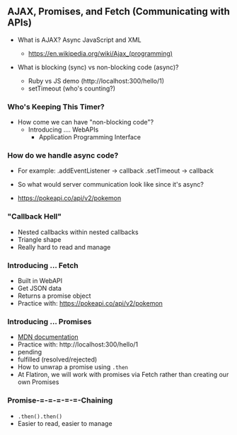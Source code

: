 ## AJAX, Promises, and Fetch (Communicating with APIs)
- What is AJAX? Async JavaScript and XML
  - https://en.wikipedia.org/wiki/Ajax_(programming)

- What is blocking (sync) vs non-blocking code (async)?
  - Ruby vs JS demo (http://localhost:300/hello/1)
  - setTimeout (who's counting?)

### Who's Keeping This Timer?
- How come we can have "non-blocking code"?
  - Introducing .... WebAPIs
    - Application Programming Interface

### How do we handle async code?
- For example:
.addEventListener -> callback
.setTimeout -> callback

- So what would server communication look like since it's async?
- https://pokeapi.co/api/v2/pokemon

### "Callback Hell"
- Nested callbacks within nested callbacks
- Triangle shape
- Really hard to read and manage

### Introducing ... Fetch
- Built in WebAPI
- Get JSON data
- Returns a promise object
- Practice with:  https://pokeapi.co/api/v2/pokemon

### Introducing ... Promises
- [MDN documentation](https://developer.mozilla.org/en-US/docs/Web/JavaScript/Reference/Global_Objects/Promise)
- Practice with: http://localhost:300/hello/1
- pending
- fulfilled (resolved/rejected)
- How to unwrap a promise using `.then`
- At Flatiron, we will work with promises via Fetch rather than creating our own Promises

### Promise-=-=-=-=-=-Chaining
- `.then().then()`
- Easier to read, easier to manage

